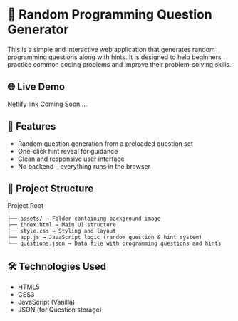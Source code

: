 
# 🧠 Random Programming Question Generator

This is a simple and interactive web application that generates random programming questions along with hints. It is designed to help beginners practice common coding problems and improve their problem-solving skills.

## 🌐 Live Demo
Netlify link
Coming Soon....

## 🚀 Features
- Random question generation from a preloaded question set
- One-click hint reveal for guidance
- Clean and responsive user interface
- No backend – everything runs in the browser

## 📁 Project Structure
Project Root
```
├── assets/ → Folder containing background image
├── index.html → Main UI structure
├── style.css → Styling and layout
├── app.js → JavaScript logic (random question & hint system)
└── questions.json → Data file with programming questions and hints
```

## 🛠️ Technologies Used
- HTML5
- CSS3
- JavaScript (Vanilla)
- JSON (for Question storage)
